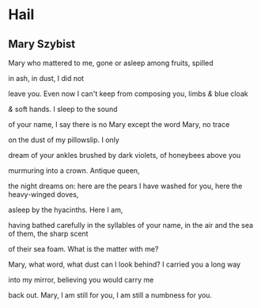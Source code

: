 # Hail
## Mary Szybist
Mary who mattered to me, gone or asleep
among fruits, spilled

in ash, in dust, I did not

leave you. Even now I can't keep from
composing you, limbs _&_ blue cloak

 _&_ soft hands. I sleep to the sound

of your name, I say there is no Mary
except the word Mary, no trace

on the dust of my pillowslip. I only

dream of your ankles brushed by dark violets,
of honeybees above you

murmuring into a crown. Antique queen,

the night dreams on: here are the pears
I have washed for you, here the heavy-winged doves,

asleep by the hyacinths. Here I am,

having bathed carefully in the syllables
of your name, in the air and the sea of them, the sharp scent

of their sea foam. What is the matter with me?

Mary, what word, what dust
can I look behind? I carried you a long way

into my mirror, believing you would carry me

back out. Mary, I am still
for you, I am still a numbness for you.